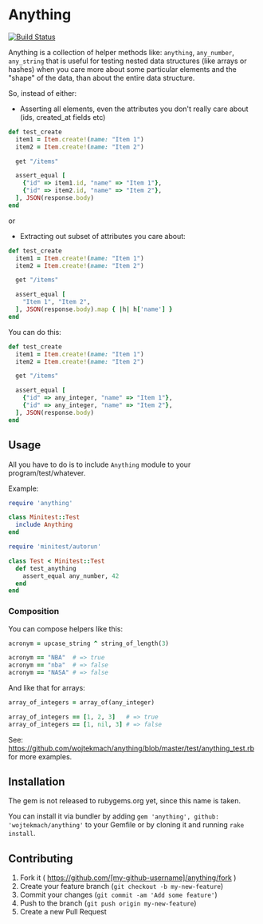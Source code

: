 # Anything

[![Build Status](https://travis-ci.org/wojtekmach/anything.svg)](https://travis-ci.org/wojtekmach/anything)

Anything is a collection of helper methods like: `anything`, `any_number`, `any_string` that is useful for testing nested data structures (like arrays or hashes) when you care more about some particular elements and the "shape" of the data, than about the entire data structure.

So, instead of either:

* Asserting all elements, even the attributes you don't really care about (ids, created_at fields etc)

```ruby
def test_create
  item1 = Item.create!(name: "Item 1")
  item2 = Item.create!(name: "Item 2")

  get "/items"

  assert_equal [
    {"id" => item1.id, "name" => "Item 1"},
    {"id" => item2.id, "name" => "Item 2"},
  ], JSON(response.body)
end
```

or

* Extracting out subset of attributes you care about:

```ruby
def test_create
  item1 = Item.create!(name: "Item 1")
  item2 = Item.create!(name: "Item 2")

  get "/items"

  assert_equal [
    "Item 1", "Item 2",
  ], JSON(response.body).map { |h| h['name'] }
end
```

You can do this:

```ruby
def test_create
  item1 = Item.create!(name: "Item 1")
  item2 = Item.create!(name: "Item 2")

  get "/items"

  assert_equal [
    {"id" => any_integer, "name" => "Item 1"},
    {"id" => any_integer, "name" => "Item 2"},
  ], JSON(response.body)
end
```

## Usage

All you have to do is to include `Anything` module to your program/test/whatever.

Example:

```ruby
require 'anything'

class Minitest::Test
  include Anything
end

require 'minitest/autorun'

class Test < Minitest::Test
  def test_anything
    assert_equal any_number, 42
  end
end
```

### Composition

You can compose helpers like this:

```ruby
acronym = upcase_string ^ string_of_length(3)

acronym == "NBA"  # => true
acronym == "nba"  # => false
acronym == "NASA" # => false
```

And like that for arrays:

```ruby
array_of_integers = array_of(any_integer)

array_of_integers == [1, 2, 3]   # => true
array_of_integers == [1, nil, 3] # => false
```

See: https://github.com/wojtekmach/anything/blob/master/test/anything_test.rb for more examples.

## Installation

The gem is not released to rubygems.org yet, since this name is taken.

You can install it via bundler by adding `gem 'anything', github: 'wojtekmach/anything'` to your Gemfile or by cloning it and running `rake install`.

## Contributing

1. Fork it ( https://github.com/[my-github-username]/anything/fork )
2. Create your feature branch (`git checkout -b my-new-feature`)
3. Commit your changes (`git commit -am 'Add some feature'`)
4. Push to the branch (`git push origin my-new-feature`)
5. Create a new Pull Request
